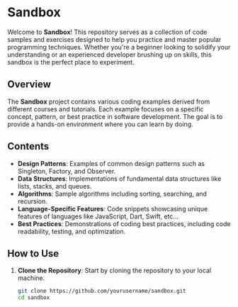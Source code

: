# Sandbox

Welcome to **Sandbox**! This repository serves as a collection of code samples and exercises designed to help you practice and master popular programming techniques. Whether you're a beginner looking to solidify your understanding or an experienced developer brushing up on skills, this sandbox is the perfect place to experiment.

## Overview

The **Sandbox** project contains various coding examples derived from different courses and tutorials. Each example focuses on a specific concept, pattern, or best practice in software development. The goal is to provide a hands-on environment where you can learn by doing.

## Contents

- **Design Patterns**: Examples of common design patterns such as Singleton, Factory, and Observer.
- **Data Structures**: Implementations of fundamental data structures like lists, stacks, and queues.
- **Algorithms**: Sample algorithms including sorting, searching, and recursion.
- **Language-Specific Features**: Code snippets showcasing unique features of languages like JavaScript, Dart, Swift, etc...
- **Best Practices**: Demonstrations of coding best practices, including code readability, testing, and optimization.

## How to Use

1. **Clone the Repository**: Start by cloning the repository to your local machine.
   ```bash
   git clone https://github.com/yourusername/sandbox.git
   cd sandbox
   ```
